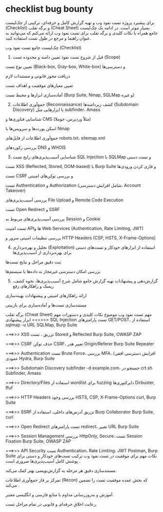 # checklist bug bounty

برای پیشبرد پروژه تست نفوذ وب و تهیه گزارش کامل و حرفه‌ای، ترکیبی از چک‌لیست (Checklist) و برگه تقلب (Cheat Sheet) بسیار موثر است. در ادامه یک چک‌لیست جامع همراه با نکات کلیدی و برگه تقلب برای تست نفوذ وب ارائه می‌کنم که می‌توانید به عنوان راهنما و مرجع در طول تست استفاده کنید.

چک‌لیست جامع تست نفوذ وب (Checklist)
1. قبل از شروع تست نفوذ
تعیین دامنه و محدوده تست (Scope) 

تعیین نوع تست (Black-box, Gray-box, White-box) و دسترسی‌ها

دریافت مجوز قانونی و مستندات لازم

تعیین معیارهای موفقیت و اهداف تست

آماده‌سازی ابزارها و محیط تست (Burp Suite, Nmap, SQLMap و غیره)

2. جمع‌آوری اطلاعات (Reconnaissance)
کشف زیردامنه‌ها (Subdomain Discovery) با ابزارهایی مثل subfinder، Amass

شناسایی فناوری‌ها و CMS (مثلاً وردپرس، جوملا)

اسکن پورت‌ها و سرویس‌ها با Nmap

جمع‌آوری اطلاعات از فایل‌های robots.txt، sitemap.xml

بررسی رکوردهای DNS و WHOIS

3. شناسایی آسیب‌پذیری‌های رایج
تست SQL Injection با SQLMap و تست دستی

تست XSS (Reflected, Stored, DOM-based) با Burp Suite و فازی کردن ورودی‌ها

تست CSRF و بررسی توکن‌های امنیتی

تست Authentication و Authorization (شامل افزایش دسترسی، Account Takeover)

بررسی آسیب‌پذیری‌های File Upload و Remote Code Execution

تست Open Redirect و SSRF

بررسی آسیب‌پذیری‌های مربوط به Session و Cookie

تست امنیت APIها و Web Services (Authentication, Rate Limiting, JWT) 

بررسی تنظیمات امنیتی سرور و HTTP Headers (CSP, HSTS, X-Frame-Options)

4. تحلیل و بهره‌برداری (Exploitation)
استفاده از ابزارهای خودکار و تست‌های دستی برای بهره‌برداری از آسیب‌پذیری‌ها

ثبت دقیق مراحل و نتایج تست‌ها

بررسی امکان دسترسی غیرمجاز به داده‌ها یا سیستم‌ها

5. گزارش‌دهی و پیشنهادات
تهیه گزارش جامع شامل شرح آسیب‌پذیری‌ها، نحوه کشف، ریسک و راهکارهای رفع 

ارائه راهکارهای امنیتی و پیشنهادات بهینه‌سازی

مستندسازی تست‌ها و آماده‌سازی برای بازبینی

برگه تقلب (Cheat Sheet) مهم تست نفوذ وب
موضوع	نکات کلیدی و دستورات مهم	ابزار پیشنهادی
===>>> SQL Injection	تست پارامترهای GET/POST، استفاده از sqlmap -u URL	SQLMap, Burp Suite

===>>> XSS	تزریق <script>alert(1)</script>، تست Stored و Reflected	Burp Suite, OWASP ZAP

===>>> CSRF	حذف توکن CSRF، تغییر هدر Origin/Referer	Burp Suite Repeater

===>>> Authentication	تست Brute Force، بررسی MFA، افزایش دسترسی افقی/عمودی	Hydra, Burp Suite

===>>> Subdomain Discovery	subfinder -d example.com، جستجو در crt.sh	Subfinder, Amass

===>>> Directory/Files	استفاده از wordlist برای fuzzing دایرکتوری‌ها	Dirbuster, ffuf

===>>> HTTP Headers	بررسی وجود HSTS, CSP, X-Frame-Options	curl, Burp Suite

===>>> SSRF	تزریق آدرس‌های داخلی، استفاده از Burp Collaborator	Burp Suite, curl

===>>> Open Redirect	تست پارامترهای redirect، تغییر URL	Burp Suite

===>>> Session Management	بررسی HttpOnly, Secure، تست Session Fixation	Burp Suite, OWASP ZAP

===>>> API Security	تست Authentication، Rate Limiting، JWT	Postman, Burp Suite
نکات مهم برای موفقیت در تست نفوذ وب
ترکیب تست‌های خودکار و دستی برای پوشش کامل آسیب‌پذیری‌ها ضروری است .

مستندسازی دقیق هر مرحله به گزارش‌نویسی بهتر کمک می‌کند.

تمرکز بر فاز جمع‌آوری اطلاعات (Recon) که بخش عمده موفقیت تست را تضمین می‌کند .

آموزش و به‌روزرسانی مداوم با منابع فارسی و انگلیسی معتبر.

رعایت اخلاق حرفه‌ای و قانونی در تمام مراحل تست.
